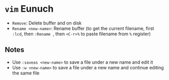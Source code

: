 # `vim` Eunuch

- `Remove`: Delete buffer and on disk
- `Rename <new-name>`: Rename buffer (to get the current filename, first `:lcd`, then `:Rename `, then `<C-r>%` to paste filename from `%` register)

## Notes

- Use `:saveas <new-name>` to save a file under a new name and edit it
- Use `:w <new-name>` to save a file under a new name and continue editing the same file
